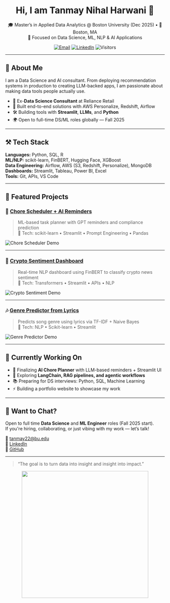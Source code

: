 <!-- Profile README for Tanmay Harwani (github.com/Tanmay-Harwani) -->

<h1 align="center">Hi, I am Tanmay Nihal Harwani 👋</h1>

<p align="center">
  🎓 Master’s in Applied Data Analytics @ Boston University (Dec 2025) • 📍 Boston, MA  
  <br/>
  🧠 Focused on Data Science, ML, NLP & AI Applications
</p>

<p align="center">
  <a href="mailto:tanmay22@bu.edu"><img alt="Email" src="https://img.shields.io/badge/email-tanmay22@bu.edu-0078D4?style=flat-square&logo=gmail&logoColor=white"></a>
  <a href="https://www.linkedin.com/in/tanmay-harwani/"><img alt="LinkedIn" src="https://img.shields.io/badge/LinkedIn-Profile-0078D4?style=flat-square&logo=linkedin&logoColor=white"></a>
  <img alt="Visitors" src="https://komarev.com/ghpvc/?username=Tanmay-Harwani&label=Profile+Views&color=0078D4&style=flat-square" />
</p>

---

## 🧠 About Me

I am a Data Science and AI consultant. From deploying recommendation systems in production to creating LLM-backed apps, I am passionate about making data tools people actually use.

- 🚀 Ex-**Data Science Consultant** at Reliance Retail  
- 💬 Built end-to-end solutions with AWS Personalize, Redshift, Airflow  
- 🛠️ Building tools with **Streamlit**, **LLMs**, and **Python**  
- 🌍 Open to full-time DS/ML roles globally — Fall 2025

---

## ⚒️ Tech Stack

**Languages:** Python, SQL, R  
**ML/NLP:** scikit-learn, FinBERT, Hugging Face, XGBoost  
**Data Engineering:** Airflow, AWS (S3, Redshift, Personalize), MongoDB  
**Dashboards:** Streamlit, Tableau, Power BI, Excel  
**Tools:** Git, APIs, VS Code

---

## 🚀 Featured Projects

### 🧹 [Chore Scheduler + AI Reminders](https://github.com/Tanmay-Harwani)
> ML-based task planner with GPT reminders and compliance prediction  
📍 Tech: scikit-learn • Streamlit • Prompt Engineering • Pandas  

![Chore Scheduler Demo](https://github.com/Tanmay-Harwani/chore-scheduler/assets/demo.gif)

---

### 🧠 [Crypto Sentiment Dashboard](https://github.com/Tanmay-Harwani)
> Real-time NLP dashboard using FinBERT to classify crypto news sentiment  
📍 Tech: Transformers • Streamlit • APIs • NLP  

![Crypto Sentiment Demo](https://github.com/Tanmay-Harwani/crypto-dashboard/assets/demo.gif)

---

### 🎶 [Genre Predictor from Lyrics](https://github.com/Tanmay-Harwani)
> Predicts song genre using lyrics via TF-IDF + Naive Bayes  
📍 Tech: NLP • Scikit-learn • Streamlit  

![Genre Predictor Demo](https://github.com/Tanmay-Harwani/genre-predictor/assets/demo.gif)

---

## 🔄 Currently Working On

- 🔨 Finalizing **AI Chore Planner** with LLM-based reminders + Streamlit UI  
- 💬 Exploring **LangChain, RAG pipelines, and agentic workflows**  
- 📚 Preparing for DS interviews: Python, SQL, Machine Learning 
- ⚡ Building a portfolio website to showcase my work

---

## 🤝 Want to Chat?

Open to full time **Data Science** and **ML Engineer** roles (Fall 2025 start).  
If you're hiring, collaborating, or just vibing with my work — let’s talk!

📧 [tanmay22@bu.edu](mailto:tanmay22@bu.edu)  
🔗 [LinkedIn](https://www.linkedin.com/in/tanmay-harwani/)  
🐙 [GitHub](https://github.com/Tanmay-Harwani)

---

> “The goal is to turn data into insight and insight into impact.”

<p align="center">
  <img src="https://media.giphy.com/media/qgQUggAC3Pfv687qPC/giphy.gif" width="400" />
</p>
